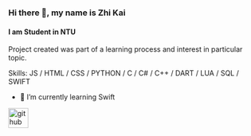 ### Hi there 👋, my name is Zhi Kai
#### I am Student in NTU
Project created was part of a learning process and interest in particular topic.  

Skills: JS / HTML / CSS / PYTHON / C / C# / C++ / DART / LUA / SQL / SWIFT

- 🌱 I’m currently learning Swift 


[<img src='https://cdn.jsdelivr.net/npm/simple-icons@3.0.1/icons/github.svg' alt='github' height='40'>](https://github.com/TeoZhiKai)  

